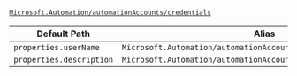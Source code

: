 [`Microsoft.Automation/automationAccounts/credentials`](https://docs.microsoft.com/en-us/azure/templates/microsoft.automation/automationaccounts/credentials)

| Default Path | Alias |
|---|---|
| `properties.userName` | `Microsoft.Automation/automationAccounts/credentials/userName` |
| `properties.description` | `Microsoft.Automation/automationAccounts/credentials/description` |

